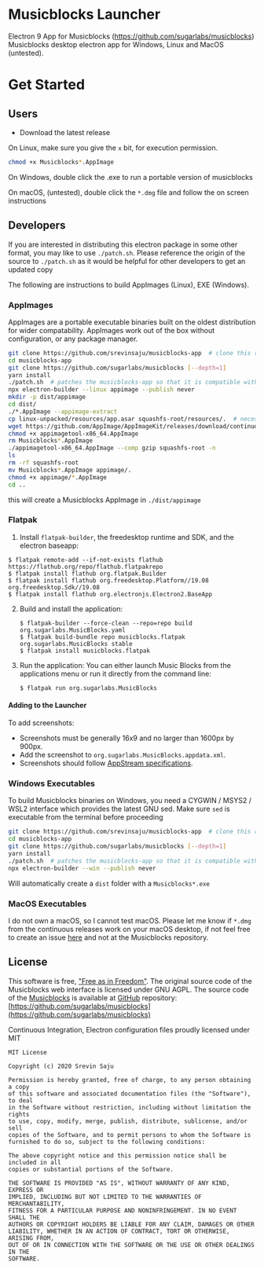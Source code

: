 # Musicblocks Launcher

Electron 9 App for Musicblocks (https://github.com/sugarlabs/musicblocks)
Musicblocks desktop electron app for Windows, Linux and MacOS (untested). 

# Get Started

## Users

* Download the latest release

On Linux, make sure you give the `x` bit, for execution permission. 

```bash
chmod +x Musicblocks*.AppImage
```

On Windows, double click the .exe to run a portable version of musicblocks

On macOS, (untested), double click the `*.dmg` file and follow the on screen instructions

## Developers

If you are interested in distributing this electron package in some other format, 
you may like to use `./patch.sh`. Please reference the origin of the source to `./patch.sh` 
as it would be helpful for other developers to get an updated copy

The following are instructions to build AppImages (Linux), EXE (Windows).

### AppImages

AppImages are a portable executable binaries built on the oldest distribution for 
wider compatability. AppImages work out of the box without configuration, or any package manager.

```bash
git clone https://github.com/srevinsaju/musicblocks-app  # clone this repository
cd musicblocks-app
git clone https://github.com/sugarlabs/musicblocks [--depth=1]
yarn install
./patch.sh  # patches the musicblocks-app so that it is compatible with electron
npx electron-builder --linux appimage --publish never
mkdir -p dist/appimage
cd dist/
./*.AppImage --appimage-extract
cp linux-unpacked/resources/app.asar squashfs-root/resources/.  # necessary step, else the patched appimage won't load CSS
wget https://github.com/AppImage/AppImageKit/releases/download/continuous/appimagetool-x86_64.AppImage
chmod +x appimagetool-x86_64.AppImage
rm Musicblocks*.AppImage
./appimagetool-x86_64.AppImage --comp gzip squashfs-root -n
ls 
rm -rf squashfs-root
mv Musicblocks*.AppImage appimage/.
chmod +x appimage/*.AppImage
cd ..
```

this will create a Musicblocks AppImage in `./dist/appimage`

### Flatpak

1. Install `flatpak-builder`, the freedesktop runtime and SDK, and the electron baseapp:

```
$ flatpak remote-add --if-not-exists flathub https://flathub.org/repo/flathub.flatpakrepo
$ flatpak install flathub org.flatpak.Builder
$ flatpak install flathub org.freedesktop.Platform//19.08 org.freedesktop.Sdk//19.08
$ flatpak install flathub org.electronjs.Electron2.BaseApp
```

2. Build and install the application:
   
   ```
   $ flatpak-builder --force-clean --repo=repo build org.sugarlabs.MusicBlocks.yaml
   $ flatpak build-bundle repo musicblocks.flatpak org.sugarlabs.MusicBlocks stable
   $ flatpak install musicblocks.flatpak
   ```

3. Run the application:
   You can either launch Music Blocks from the applications menu or run it directly from the command line:
   
   ```
   $ flatpak run org.sugarlabs.MusicBlocks
   ```

#### Adding to the Launcher

To add screenshots:

* Screenshots must be generally 16x9 and no larger than 1600px by
  900px.
* Add the screenshot to `org.sugarlabs.MusicBlocks.appdata.xml`.
* Screenshots should follow [AppStream specifications](https://www.freedesktop.org/software/appstream/docs/sect-Metadata-Application.html#tag-dapp-screenshots).

### Windows Executables

To build Musicblocks binaries on Windows, you need a CYGWIN / MSYS2 / WSL2 interface 
which provides the latest GNU sed. Make sure `sed` is executable from the terminal
before proceeding

```bash
git clone https://github.com/srevinsaju/musicblocks-app  # clone this repository
cd musicblocks-app
git clone https://github.com/sugarlabs/musicblocks [--depth=1]
yarn install
./patch.sh  # patches the musicblocks-app so that it is compatible with electron
npx electron-builder --win --publish never
```

Will automatically create a `dist` folder with a `Musicblocks*.exe`

### MacOS Executables

I do not own a macOS, so I cannot test macOS. Please let me know if `*.dmg` from the continuous
releases work on your macOS desktop, if not feel free to create an issue [here](https://github.com/srevinsaju/musicblocks-app/issues) and not 
at the Musicblocks repository.

## License

This software is free, ["Free as in Freedom"](https://www.gnu.org/philosophy/free-sw.en.html). 
The original source code of the Musicblocks web interface is licensed under GNU AGPL.
The source code of the [Musicblocks](https://musicblocks.sugarlabs.org) is available
at [GitHub](https://github.com) repository: 
[https://github.com/sugarlabs/musicblocks](https://github.com/sugarlabs/musicblocks)

Continuous Integration, Electron configuration files proudly licensed under MIT

```
MIT License

Copyright (c) 2020 Srevin Saju

Permission is hereby granted, free of charge, to any person obtaining a copy
of this software and associated documentation files (the "Software"), to deal
in the Software without restriction, including without limitation the rights
to use, copy, modify, merge, publish, distribute, sublicense, and/or sell
copies of the Software, and to permit persons to whom the Software is
furnished to do so, subject to the following conditions:

The above copyright notice and this permission notice shall be included in all
copies or substantial portions of the Software.

THE SOFTWARE IS PROVIDED "AS IS", WITHOUT WARRANTY OF ANY KIND, EXPRESS OR
IMPLIED, INCLUDING BUT NOT LIMITED TO THE WARRANTIES OF MERCHANTABILITY,
FITNESS FOR A PARTICULAR PURPOSE AND NONINFRINGEMENT. IN NO EVENT SHALL THE
AUTHORS OR COPYRIGHT HOLDERS BE LIABLE FOR ANY CLAIM, DAMAGES OR OTHER
LIABILITY, WHETHER IN AN ACTION OF CONTRACT, TORT OR OTHERWISE, ARISING FROM,
OUT OF OR IN CONNECTION WITH THE SOFTWARE OR THE USE OR OTHER DEALINGS IN THE
SOFTWARE.
```
